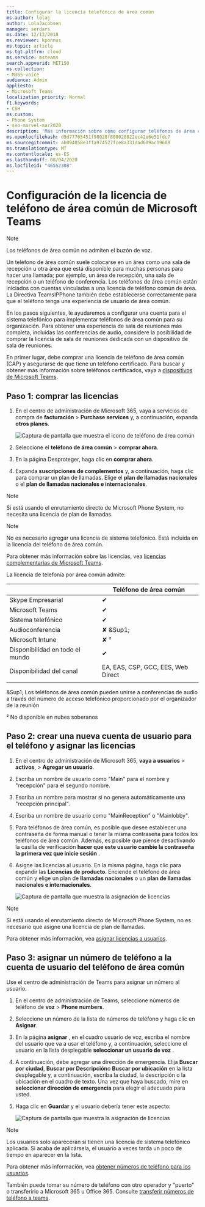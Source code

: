 ```yaml
---
title: Configurar la licencia telefónica de área común
ms.author: lolaj
author: LolaJacobsen
manager: serdars
ms.date: 12/13/2018
ms.reviewer: kponnus
ms.topic: article
ms.tgt.pltfrm: cloud
ms.service: msteams
search.appverid: MET150
ms.collection:
- M365-voice
audience: Admin
appliesto:
- Microsoft Teams
localization_priority: Normal
f1.keywords:
- CSH
ms.custom:
- Phone System
- seo-marvel-mar2020
description: 'Más información sobre cómo configurar teléfonos de área común para salas, áreas de recepción y salas de conferencias '
ms.openlocfilehash: d9d77765451f98028f808028822ec42e6e51fdc7
ms.sourcegitcommit: ab094058e3ffa974527fce8a331dad609ac19609
ms.translationtype: MT
ms.contentlocale: es-ES
ms.lasthandoff: 08/04/2020
ms.locfileid: "46552308"
---
```

# <a name="set-up-the-common-area-phone-license-for-microsoft-teams"></a>Configuración de la licencia de teléfono de área común de Microsoft Teams
> [!NOTE]
> Los teléfonos de área común no admiten el buzón de voz.

Un teléfono de área común suele colocarse en un área como una sala de recepción u otra área que está disponible para muchas personas para hacer una llamada; por ejemplo, un área de recepción, una sala de recepción o un teléfono de conferencia. Los teléfonos de área común están iniciados con cuentas vinculadas a una licencia de teléfono común de área. La Directiva TeamsIPPhone también debe establecerse correctamente para que el teléfono tenga una experiencia de usuario de área común.

En los pasos siguientes, le ayudaremos a configurar una cuenta para el sistema telefónico para implementar teléfonos de área común para su organización. Para obtener una experiencia de sala de reuniones más completa, incluidas las conferencias de audio, considere la posibilidad de comprar la licencia de sala de reuniones dedicada con un dispositivo de sala de reuniones. 

En primer lugar, debe comprar una licencia de teléfono de área común (CAP) y asegurarse de que tiene un teléfono certificado. Para buscar y obtener más información sobre teléfonos certificados, vaya a [dispositivos de Microsoft Teams](https://products.office.com/microsoft-teams/across-devices?ms.url=officecomteamsdevices&rtc=1). 

## <a name="step-1---buy-the-licenses"></a>Paso 1: comprar las licencias

1. En el centro de administración de Microsoft 365, vaya a servicios de compra de **facturación**  >  **Purchase services** y, a continuación, expanda **otros planes**.

    ![Captura de pantalla que muestra el icono de teléfono de área común](media/set-up-common-area-phone-image1.png)

2. Seleccione el **teléfono de área común**  >  **comprar ahora**.

3. En la página Desproteger, haga clic en **comprar ahora**.

4. Expanda **suscripciones de complementos** y, a continuación, haga clic para comprar un plan de llamadas. Elige el **plan de llamadas nacionales** o el **plan de llamadas nacionales e internacionales**.

> [!NOTE]
> Si está usando el enrutamiento directo de Microsoft Phone System, no necesita una licencia de plan de llamadas.

> [!NOTE]
> No es necesario agregar una licencia de sistema telefónico. Está incluida en la licencia del teléfono de área común.

Para obtener más información sobre las licencias, vea [licencias complementarias de Microsoft Teams](teams-add-on-licensing/microsoft-teams-add-on-licensing.md).

La licencia de telefonía por área común admite: 


|   |  Teléfono de área común  |
|---------|---------|
|Skype Empresarial |   &#x2714; |
|Microsoft Teams |   &#x2714; |
|Sistema telefónico |    &#x2714; |
|Audioconferencia |       &#x2718; &Sup1;  |
|Microsoft Intune |        &#x2718; &sup2; |
|Disponibilidad en todo el mundo |    &#x2714; |
|Disponibilidad del canal |    EA, EAS, CSP, GCC, EES, Web Direct  |
|      |         |

&Sup1; Los teléfonos de área común pueden unirse a conferencias de audio a través del número de acceso telefónico proporcionado por el organizador de la reunión

&sup2; No disponible en nubes soberanos  



## <a name="step-2---create-a-new-user-account-for-the-phone-and-assign-the-licenses"></a>Paso 2: crear una nueva cuenta de usuario para el teléfono y asignar las licencias

1. En el centro de administración de Microsoft 365, **vaya a usuarios**  >  **activos**,  >  **Agregar un usuario**.

2. Escriba un nombre de usuario como "Main" para el nombre y "recepción" para el segundo nombre.

3. Escriba un nombre para mostrar si no genera automáticamente una "recepción principal".

4. Escriba un nombre de usuario como "MainReception" o "Mainlobby".

5. Para teléfonos de área común, es posible que desee establecer una contraseña de forma manual o tener la misma contraseña para todos los teléfonos de área común. Además, es posible que piense desactivando la casilla de verificación **hacer que este usuario cambie la contraseña la primera vez que inicie sesión** .

6. Asigne las licencias al usuario. En la misma página, haga clic para expandir las **Licencias de producto**. Enciende el teléfono de área común y elige un plan de **llamadas nacionales** o un **plan de llamadas nacionales e internacionales**. 

    ![Captura de pantalla que muestra la asignación de licencias](media/set-up-common-area-phone-image2.png)

> [!NOTE]
> Si está usando el enrutamiento directo de Microsoft Phone System, no es necesario que asigne una licencia de plan de llamadas.

Para obtener más información, vea [asignar licencias a usuarios](https://docs.microsoft.com/microsoft-365/admin/manage/assign-licenses-to-users).

## <a name="step-3---assign-a-phone-number-to-the-common-area-phone-user-account"></a>Paso 3: asignar un número de teléfono a la cuenta de usuario del teléfono de área común

Use el centro de administración de Teams para asignar un número al usuario.

1. En el centro de administración de Teams, seleccione números de teléfono de **voz**  >  **Phone numbers**.

3.    Seleccione un número de la lista de números de teléfono y haga clic en **Asignar**.

4. En la página **asignar** , en el cuadro usuario de voz, escriba el nombre del usuario que va a usar el teléfono y, a continuación, seleccione el usuario en la lista desplegable **seleccionar un usuario de voz** .

5. A continuación, debe agregar una dirección de emergencia. Elija **Buscar por ciudad**, **Buscar por Descripción**o **Buscar por ubicación** en la lista desplegable y, a continuación, escriba la ciudad, la descripción o la ubicación en el cuadro de texto. Una vez que haya buscado, mire en **seleccionar dirección de emergencia** para elegir el adecuado para usted.

6. Haga clic en **Guardar** y el usuario debería tener este aspecto:

   ![Captura de pantalla que muestra la asignación de licencias](media/set-up-common-area-phone-image3.png)

> [!NOTE]
> Los usuarios solo aparecerán si tienen una licencia de sistema telefónico aplicada. Si acaba de aplicársela, el usuario a veces tarda un poco de tiempo en aparecer en la lista.

Para obtener más información, vea [obtener números de teléfono para los usuarios](getting-phone-numbers-for-your-users.md).

También puede tomar su número de teléfono con otro operador y "puerto" o transferirlo a Microsoft 365 u Office 365. Consulte [transferir números de teléfono a teams](phone-number-calling-plans/transfer-phone-numbers-to-teams.md).
